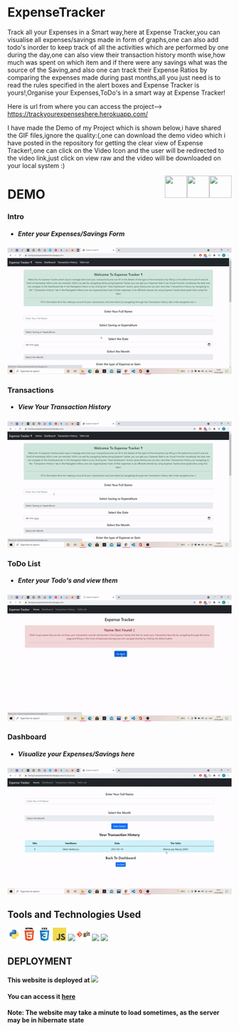 


# ExpenseTracker




Track all your Expenses in a Smart way,here at Expense Tracker,you can visualise all expenses/savings made in form of graphs,one can also add todo's inorder to keep track of all
the activities which are performed by one during the day,one can also view their transaction history month wise,how much was spent on which item and if there were any savings 
what was the source of the Saving,and also one can track their Expense Ratios by comparing the expenses made during past months,all you just need is to read the rules specified 
in the alert boxes and Expense Tracker is yours!,Organise your Expenses,ToDo's in a smart way at Expense Tracker!

Here is url from where you can access the project--> https://trackyourexpenseshere.herokuapp.com/


I have made the Demo of my Project which is shown below,i have shared the GIF files,ignore the quality:(,one can download the demo video which i have posted in the repository
for getting the clear view of Expense Tracker!,one can click on the Video Icon and the user will be redirected to the video link,just click on view raw and the video will be downloaded on your local system :)


[<img align = right height = 50 width = 50 src = "https://www.vhv.rs/dpng/d/451-4511009_cool-chrome-transparent-custom-google-chrome-logo-hd.png">](https://trackyourexpenseshere.herokuapp.com/)

[<img align = right height = 50 width = 50 src = "https://edent.github.io/SuperTinyIcons/images/svg/github.svg">](https://github.com/mv1249/ExpenseTracker)

[<img align = right height = 50 width = 50 src = https://cdn4.iconfinder.com/data/icons/social-media-and-logos-11/32/Logo_Youtube-512.png>](https://github.com/mv1249/ExpenseTracker/blob/main/expensetracker.rar)


# DEMO 

### Intro 

- ##### Enter your Expenses/Savings Form

<p align = "center">
   <img src="https://github.com/mv1249/ExpenseTracker/blob/main/images/intro.gif"/>
</p>
 


### Transactions

- ##### View Your Transaction History

<p align = "center">
   <img src="https://github.com/mv1249/ExpenseTracker/blob/main/images/transaction.gif"/>
</p>




### ToDo List

- ##### Enter your Todo's and view them

<p align = "center">
   <img src="https://github.com/mv1249/ExpenseTracker/blob/main/images/todo.gif"/>
</p>






### Dashboard 

- ##### Visualize your Expenses/Savings here

<p align = "center">
   <img src="https://github.com/mv1249/ExpenseTracker/blob/main/images/dashboard.gif"/>
</p>







## Tools and Technologies Used

<code><img height="30" src="https://raw.githubusercontent.com/github/explore/80688e429a7d4ef2fca1e82350fe8e3517d3494d/topics/python/python.png"></code>
<code><img height="30" src="https://raw.githubusercontent.com/github/explore/80688e429a7d4ef2fca1e82350fe8e3517d3494d/topics/html/html.png"></code>
<code><img height="30" src="https://raw.githubusercontent.com/github/explore/80688e429a7d4ef2fca1e82350fe8e3517d3494d/topics/css/css.png"></code>
<code><img height="30" src="https://raw.githubusercontent.com/github/explore/80688e429a7d4ef2fca1e82350fe8e3517d3494d/topics/javascript/javascript.png"></code>
<code><img height="30" src="https://github.com/tomchen/stack-icons/raw/master/logos/bootstrap.svg"></code>
<code><img height="30" src="https://raw.githubusercontent.com/github/explore/80688e429a7d4ef2fca1e82350fe8e3517d3494d/topics/git/git.png"></code>
<code><img height="30" src="https://symbols.getvecta.com/stencil_80/56_flask.3a79b5a056.jpg"></code>
<code><img height="30" src="https://cdn.iconscout.com/icon/free/png-256/heroku-225989.png"></code>



## DEPLOYMENT

#### This website is deployed at <code><img height="30" src="https://image.flaticon.com/icons/png/512/873/873120.png"></code>
#### You can access it [here](https://trackyourexpenseshere.herokuapp.com/)
#### Note: The website may take a minute to load sometimes, as the server may be in hibernate state
